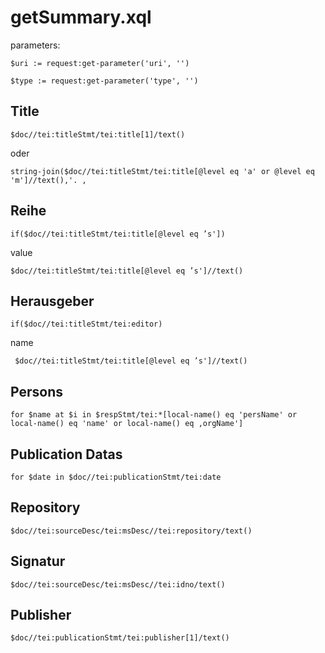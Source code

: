 # getSummary.xql
parameters:
```
$uri := request:get-parameter('uri', '')

$type := request:get-parameter('type', '')
```
## Title
```
$doc//tei:titleStmt/tei:title[1]/text()
```
oder
```
string-join($doc//tei:titleStmt/tei:title[@level eq 'a' or @level eq 'm']//text(),'. ‚
```
## Reihe
```
if($doc//tei:titleStmt/tei:title[@level eq ’s'])
```
value
```
$doc//tei:titleStmt/tei:title[@level eq ’s']//text()
```
## Herausgeber
```
if($doc//tei:titleStmt/tei:editor)
```
name
```
 $doc//tei:titleStmt/tei:title[@level eq ’s']//text()
```
## Persons
```
for $name at $i in $respStmt/tei:*[local-name() eq 'persName' or local-name() eq 'name' or local-name() eq ‚orgName']
```
## Publication Datas
```
for $date in $doc//tei:publicationStmt/tei:date
```
## Repository
```
$doc//tei:sourceDesc/tei:msDesc//tei:repository/text()
```
## Signatur
```
$doc//tei:sourceDesc/tei:msDesc//tei:idno/text()
```
## Publisher
```
$doc//tei:publicationStmt/tei:publisher[1]/text()
```

